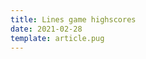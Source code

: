 ```yaml
---
title: Lines game highscores
date: 2021-02-28
template: article.pug
---
```


<div id="root"></div>


<script src="./static/js/runtime-main.a034f8cc.js"></script>
<script src="./static/js/2.92475852.chunk.js"></script>
<script src="./static/js/main.c47bcf4e.chunk.js"></script>



